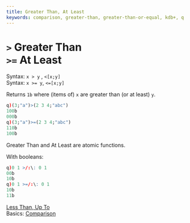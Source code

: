 ```yaml
---
title: Greater Than, At Least
keywords: comparison, greater-than, greater-than-or-equal, kdb+, q
---
```


# `>` Greater Than <br>`>=` At Least



Syntax: `x > y` , `<[x;y]`  
Syntax: `x >= y`, `<=[x;y]`

Returns `1b` where (items of) `x` are greater than (or at least) `y`.

```q
q)(3;"a")>(2 3 4;"abc")
100b
000b
q)(3;"a")>=(2 3 4;"abc")
110b
100b
```

Greater Than and At Least are atomic functions.

With booleans:

```q
q)0 1 >/:\: 0 1
00b
10b
q)0 1 >=/:\: 0 1
10b
11b
```

<i class="far fa-hand-point-right"></i> 
[Less Than, Up To](less-than.md)  
Basics: [Comparison](../basics/comparison.md)
